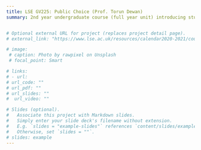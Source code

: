 ```yaml
---
title: LSE GV225: Public Choice (Prof. Torun Dewan)
summary: 2nd year undergraduate course (full year unit) introducing students to Game Theory and its applications to Political Economy.


# Optional external URL for project (replaces project detail page).
# external_link: "https://www.lse.ac.uk/resources/calendar2020-2021/courseGuides/GV/2020_GV225.htm"

# image:
 # caption: Photo by rawpixel on Unsplash
 # focal_point: Smart

# links:
# - url: 
# url_code: ""
# url_pdf: ""
# url_slides: ""
#  url_video: ""

# Slides (optional).
#   Associate this project with Markdown slides.
#   Simply enter your slide deck's filename without extension.
#   E.g. `slides = "example-slides"` references `content/slides/example-slides.md`.
#   Otherwise, set `slides = ""`.
# slides: example
---
```

